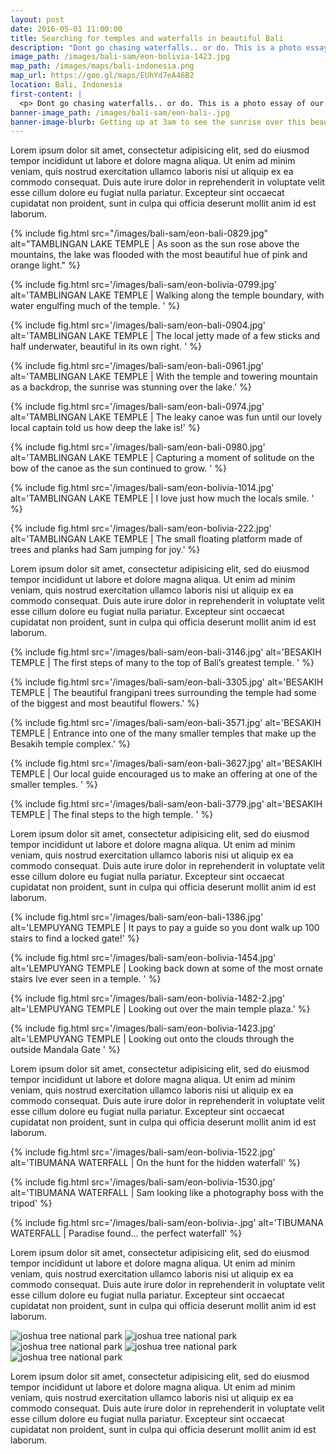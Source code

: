 ```yaml
---
layout: post
date: 2016-05-01 11:00:00
title: Searching for temples and waterfalls in beautiful Bali
description: "Dont go chasing waterfalls.. or do. This is a photo essay of our journey through northern Bali, with description to come!"
image_path: /images/bali-sam/eon-bolivia-1423.jpg
map_path: /images/maps/bali-indonesia.png
map_url: https://goo.gl/maps/EUhYd7eA46B2
location: Bali, Indonesia
first-content: |
  <p> Dont go chasing waterfalls.. or do. This is a photo essay of our journey through northern Bali, with description to come! </p>
banner-image_path: /images/bali-sam/eon-bali-.jpg
banner-image-blurb: Getting up at 3am to see the sunrise over this beautiful lake was more than worth it!
---
```



Lorem ipsum dolor sit amet, consectetur adipisicing elit, sed do eiusmod tempor incididunt ut labore et dolore magna aliqua. Ut enim ad minim veniam, quis nostrud exercitation ullamco laboris nisi ut aliquip ex ea commodo consequat. Duis aute irure dolor in reprehenderit in voluptate velit esse cillum dolore eu fugiat nulla pariatur. Excepteur sint occaecat cupidatat non proident, sunt in culpa qui officia deserunt mollit anim id est laborum.

{% include fig.html  src="/images/bali-sam/eon-bali-0829.jpg"  alt="TAMBLINGAN LAKE TEMPLE | As soon as the sun rose above the mountains, the lake was flooded with the most beautiful hue of pink and orange light." %}

{% include fig.html src='/images/bali-sam/eon-bolivia-0799.jpg' alt='TAMBLINGAN LAKE TEMPLE | Walking along the temple boundary, with water engulfing much of the temple. ' %}

{% include fig.html src='/images/bali-sam/eon-bali-0904.jpg' alt='TAMBLINGAN LAKE TEMPLE | The local jetty made of a few sticks and half underwater, beautiful in its own right. ' %}

{% include fig.html src='/images/bali-sam/eon-bali-0961.jpg' alt='TAMBLINGAN LAKE TEMPLE | With the temple and towering mountain as a backdrop, the sunrise was stunning over the lake.' %}

{% include fig.html src='/images/bali-sam/eon-bali-0974.jpg' alt='TAMBLINGAN LAKE TEMPLE | The leaky canoe was fun until our lovely local captain told us how deep the lake is!' %}

{% include fig.html src='/images/bali-sam/eon-bali-0980.jpg' alt='TAMBLINGAN LAKE TEMPLE | Capturing a moment of solitude on the bow of the canoe as the sun continued to grow. ' %}

{% include fig.html src='/images/bali-sam/eon-bolivia-1014.jpg' alt='TAMBLINGAN LAKE TEMPLE | I love just how much the locals smile. ' %}

{% include fig.html src='/images/bali-sam/eon-bolivia-222.jpg' alt='TAMBLINGAN LAKE TEMPLE | The small floating platform made of trees and planks had Sam jumping for joy.' %}

Lorem ipsum dolor sit amet, consectetur adipisicing elit, sed do eiusmod tempor incididunt ut labore et dolore magna aliqua. Ut enim ad minim veniam, quis nostrud exercitation ullamco laboris nisi ut aliquip ex ea commodo consequat. Duis aute irure dolor in reprehenderit in voluptate velit esse cillum dolore eu fugiat nulla pariatur. Excepteur sint occaecat cupidatat non proident, sunt in culpa qui officia deserunt mollit anim id est laborum.

{% include fig.html src='/images/bali-sam/eon-bali-3146.jpg' alt='BESAKIH TEMPLE | The first steps of many to the top of Bali’s greatest temple. ' %}

{% include fig.html src='/images/bali-sam/eon-bali-3305.jpg' alt='BESAKIH TEMPLE | The beautiful frangipani trees surrounding the temple had some of the biggest and most beautiful flowers.' %}

{% include fig.html src='/images/bali-sam/eon-bali-3571.jpg' alt='BESAKIH TEMPLE | Entrance into one of the many smaller temples that make up the Besakih temple complex.' %}

{% include fig.html src='/images/bali-sam/eon-bali-3627.jpg' alt='BESAKIH TEMPLE | Our local guide encouraged us to make an offering at one of the smaller temples. ' %}

{% include fig.html src='/images/bali-sam/eon-bali-3779.jpg' alt='BESAKIH TEMPLE | The final steps to the high temple. ' %}

Lorem ipsum dolor sit amet, consectetur adipisicing elit, sed do eiusmod tempor incididunt ut labore et dolore magna aliqua. Ut enim ad minim veniam, quis nostrud exercitation ullamco laboris nisi ut aliquip ex ea commodo consequat. Duis aute irure dolor in reprehenderit in voluptate velit esse cillum dolore eu fugiat nulla pariatur. Excepteur sint occaecat cupidatat non proident, sunt in culpa qui officia deserunt mollit anim id est laborum.

{% include fig.html src='/images/bali-sam/eon-bali-1386.jpg' alt='LEMPUYANG TEMPLE | It pays to pay a guide so you dont walk up 100 stairs to find a locked gate!' %}

{% include fig.html src='/images/bali-sam/eon-bolivia-1454.jpg' alt='LEMPUYANG TEMPLE | Looking back down at some of the most ornate stairs Ive ever seen in a temple. ' %}

{% include fig.html src='/images/bali-sam/eon-bolivia-1482-2.jpg' alt='LEMPUYANG TEMPLE | Looking out over the main temple plaza.' %}

{% include fig.html src='/images/bali-sam/eon-bolivia-1423.jpg' alt='LEMPUYANG TEMPLE | Looking out onto the clouds through the outside Mandala Gate ' %}


Lorem ipsum dolor sit amet, consectetur adipisicing elit, sed do eiusmod tempor incididunt ut labore et dolore magna aliqua. Ut enim ad minim veniam, quis nostrud exercitation ullamco laboris nisi ut aliquip ex ea commodo consequat. Duis aute irure dolor in reprehenderit in voluptate velit esse cillum dolore eu fugiat nulla pariatur. Excepteur sint occaecat cupidatat non proident, sunt in culpa qui officia deserunt mollit anim id est laborum.

{% include fig.html src='/images/bali-sam/eon-bolivia-1522.jpg' alt='TIBUMANA WATERFALL | On the hunt for the hidden waterfall' %}

{% include fig.html src='/images/bali-sam/eon-bolivia-1530.jpg' alt='TIBUMANA WATERFALL | Sam looking like a photography boss with the tripod' %}

{% include fig.html src='/images/bali-sam/eon-bolivia-.jpg' alt='TIBUMANA WATERFALL | Paradise found… the perfect waterfall' %}

Lorem ipsum dolor sit amet, consectetur adipisicing elit, sed do eiusmod tempor incididunt ut labore et dolore magna aliqua. Ut enim ad minim veniam, quis nostrud exercitation ullamco laboris nisi ut aliquip ex ea commodo consequat. Duis aute irure dolor in reprehenderit in voluptate velit esse cillum dolore eu fugiat nulla pariatur. Excepteur sint occaecat cupidatat non proident, sunt in culpa qui officia deserunt mollit anim id est laborum.

![joshua tree national park](/images/bali-sam/eon-bolivia-1173.jpg)
![joshua tree national park](/images/bali-sam/eon-bolivia-1190.jpg)
![joshua tree national park](/images/bali-sam/eon-bolivia-1227.jpg)
![joshua tree national park](/images/bali-sam/eon-bali-3025.jpg)
![joshua tree national park](/images/bali-sam/eon-bolivia-4368.jpg)

Lorem ipsum dolor sit amet, consectetur adipisicing elit, sed do eiusmod tempor incididunt ut labore et dolore magna aliqua. Ut enim ad minim veniam, quis nostrud exercitation ullamco laboris nisi ut aliquip ex ea commodo consequat. Duis aute irure dolor in reprehenderit in voluptate velit esse cillum dolore eu fugiat nulla pariatur. Excepteur sint occaecat cupidatat non proident, sunt in culpa qui officia deserunt mollit anim id est laborum.
